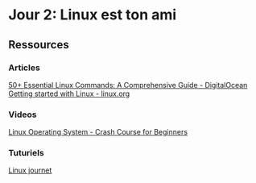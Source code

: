 # Jour 2: Linux est ton ami

## Ressources

### Articles

[50+ Essential Linux Commands: A Comprehensive Guide - DigitalOcean](https://www.digitalocean.com/community/tutorials/linux-commands)
[Getting started with Linux - linux.org](https://www.linux.org/threads/getting-started-with-linux-can-be-exciting-here%E2%80%99s-a-beginner-friendly-guide-to-help-you-navigate-the-essentials-of-using-a-linux-operating-system.50845/)

### Videos

[Linux Operating System - Crash Course for Beginners](https://www.youtube.com/watch?v=ROjZy1WbCIA)

### Tuturiels

[Linux journet](https://linuxjourney.com/)